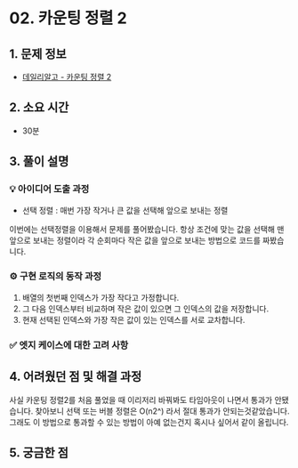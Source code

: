 # 02. 카운팅 정렬 2

## 1. 문제 정보
- [데일리알고 - 카운팅 정렬 2](https://dailyalgo.kr/ko/problems/177)

## 2. 소요 시간
- 30분

## 3. 풀이 설명
### 💡 아이디어 도출 과정

* 선택 정렬 : 매번 가장 작거나 큰 값을 선택해 앞으로 보내는 정렬

이번에는 선택정렬을 이용해서 문제를 풀어봤습니다.
항상 조건에 맞는 값을 선택해 맨 앞으로 보내는 정렬이라 각 순회마다 작은 값을 앞으로 보내는 방법으로 
코드를 짜봤습니다.


### ⚙️ 구현 로직의 동작 과정

1. 배열의 첫번째 인덱스가 가장 작다고 가정합니다.
2. 그 다음 인덱스부터 비교하며 작은 값이 있으면 그 인덱스의 값을 저장합니다.
3. 현재 선택된 인덱스와 가장 작은 값이 있는 인덱스를 서로 교차합니다.

### ✅ 엣지 케이스에 대한 고려 사항

## 4. 어려웠던 점 및 해결 과정

사실 카운팅 정렬2를 처음 풀었을 때 이리저리 바꿔봐도 타임아웃이 나면서 통과가 안됐습니다.
찾아보니 선택 또는 버블 정렬은 O(n2^) 라서 절대 통과가 안되는것같았습니다.
그래도 이 방법으로 통과할 수 있는 방법이 아예 없는건지 혹시나 싶어서 같이 올립니다.

## 5. 궁금한 점


